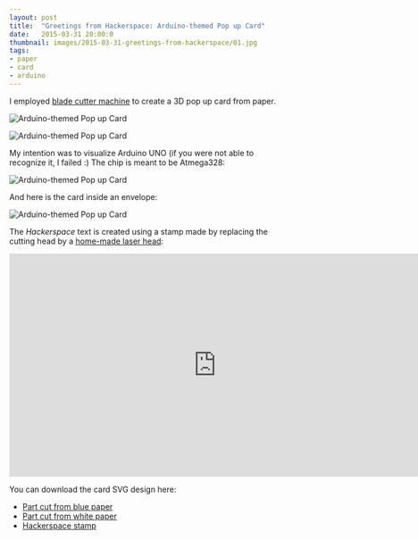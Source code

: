 ```yaml
---
layout: post
title:  "Greetings from Hackerspace: Arduino-themed Pop up Card"
date:   2015-03-31 20:00:0
thumbnail: images/2015-03-31-greetings-from-hackerspace/01.jpg
tags:
- paper
- card
- arduino
---
```


I employed [blade cutter machine](http://www.silhouetteamerica.com/shop) to create a 3D pop up card from paper.


![Arduino-themed Pop up Card]({{site.baseurl}}/images/2015-03-31-greetings-from-hackerspace/01.jpg "Arduino-themed Pop up Card")

![Arduino-themed Pop up Card]({{site.baseurl}}/images/2015-03-31-greetings-from-hackerspace/02.jpg "Arduino-themed Pop up Card")

My intention was to visualize Arduino UNO (if you were not able to recognize it, I failed :)
The chip is meant to be Atmega328:

![Arduino-themed Pop up Card]({{site.baseurl}}/images/2015-03-31-greetings-from-hackerspace/03.jpg "Arduino-themed Pop up Card")

And here is the card inside an envelope:

![Arduino-themed Pop up Card]({{site.baseurl}}/images/2015-03-31-greetings-from-hackerspace/06.jpg "Arduino-themed Pop up Card")

The _Hackerspace_ text is created using a stamp made by replacing the cutting head by a [home-made laser head](https://petervojtek.github.io/diy/2015/03/02/how-to-replace-silhouette-blade-with-laser.html):

<iframe width="740" height="400" src="https://www.youtube.com/embed/6N2cjAQ4JTE" frameborder="0" allowfullscreen></iframe>


You can download the card SVG design here:

* [Part cut from blue paper]({{site.baseurl}}/images/2015-03-31-greetings-from-hackerspace/arduino-card-blue.svg)
* [Part cut from white paper]({{site.baseurl}}/images/2015-03-31-greetings-from-hackerspace/arduino-card-stamp.svg)
* [Hackerspace stamp]({{site.baseurl}}/images/2015-03-31-greetings-from-hackerspace/arduino-card-stamp.svg)
